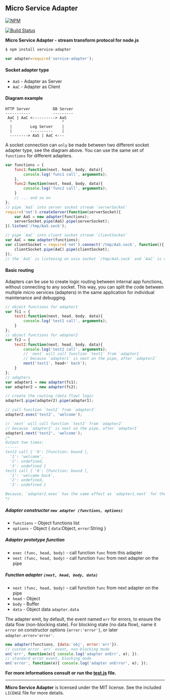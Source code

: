 ## Micro Service Adapter
[![NPM](https://nodei.co/npm/service-adapter.png?downloads=true&downloadRank=true&stars=true)](https://nodei.co/npm/service-adapter/)

[![Build Status](https://travis-ci.org/RTComm/service-adapter.svg?branch=master)](http://travis-ci.org/RTComm/service-adapter)

**Micro Service Adapter - stream transform protocol for node.js**

```sh
$ npm install service-adapter
```
```js
var adapter=require('service-adapter');
```
#### Socket adapter type
* `AaS` - Adapter as Server
* `AaC` - Adapter as Client

#### Diagram example
```
HTTP Server          DB Server
-----------          ---------
 AaC | AaC <----------> AaS
  ^                      ^
  |        Log Server    |
  |        ----------    |
  --------> AaS | AaC <---
```
A socket connection can `only` be made between two different socket adapter type, see the diagram above. You can use the same set of `functions` for different adapters.
```js
var functions = {
	func1:function(next, head, body, data){
		console.log('func1 call', arguments);
	},
	func2:function(next, head, body, data){
		console.log('func2 call', arguments);
	}
	// ... and so on
};
// pipe `AaS` into server socket stream `serverSocket`
require('net').createServer(function(serverSocket){
	var AaS = new adapter(functions);
	serverSocket.pipe(AaS).pipe(serverSocket);
}).listen('/tmp/AaS.sock');

// pipe `AaC` into client socket stream `clientSocket`
var AaC = new adapter(functions);
var clientSocket = require('net').connect('/tmp/AaS.sock', function(){
	clientSocket.pipe(AaC).pipe(clientSocket);
});
// the `AaS` is listening on unix socket `/tmp/AaS.sock` and `AaC` is connecting to it
```
#### Basic routing
Adapters can be use to create logic routing between internal app functions, without connecting to any socket. This way, you can split the code between multiple micro services (adapters) in the same application for individual maintenance and debugging.
```js
// object functions for adapter1
var fc1 = {
	test1:function(next, head, body, data){
		console.log('test1 call', arguments);
	}
};
// object functions for adapter2
var fc2 = {
	test2:function(next, head, body, data){
		console.log('test2 call', arguments);
		// `next` will call function `test1` from `adapter1`
		// because `adapter1` is next on the pipe, after `adapter2`
		next('test1', head+' back');
	}
};
// adapters
var adapter1 = new adapter(fc1);
var adapter2 = new adapter(fc2);

// create the routing (data flow) logic
adapter1.pipe(adapter2).pipe(adapter1);

// call function `test2` from `adapter2`
adapter2.exec('test2', 'welcome');

// `next` will call function `test2` from `adapter2`
// because `adapter2` is next on the pipe, after `adapter1`
adapter1.next('test2', 'welcome');
/*
Output two times:
------
test2 call { '0': [Function: bound ],
  '1': 'welcome',
  '2': undefined,
  '3': undefined }
test1 call { '0': [Function: bound ],
  '1': 'welcome back',
  '2': undefined,
  '3': undefined }

Because, `adapter2.exec` has the same effect as `adapter1.next` for the routing logic created
*/
```
##### Adapter constructor `new adapter (functions, options)`
* `functions` - Object functions list
* `options` - Object { `data`:Object, `error`:String }

##### Adapter prototype function
* `exec (func, head, body)` - call function `func` from this adapter
* `next (func, head, body)` - call function `func` from next adapter on the pipe

##### Function adapter `(next, head, body, data)`
* `next (func, head, body)` - call function `func` from next adapter on the pipe
* `head` - Object
* `body` - Buffer
* `data` - Object data `adapter.data`

The adapter emit, by default, the event named `err` for errors, to ensure the data flow (non-blocking state). For blocking state (no data flow), name it `error` on constructor options `{error:'error'}`, or later `adapter.error='error'`.
```js
new adapter(functions, {data:'obj', error:'err'}).
// custom error `err` event, non-blocking mode
on('err', function(e){ console.log('adapter onErr', e); }).
// standard error event, blocking mode
on('error', function(e){ console.log('adapter onError', e); });
```

**For more informations consult or run the <a href="https://github.com/RTComm/service-adapter/blob/master/test.js"><b>test.js</b></a> file.**

--------------------------------------------------------
**Micro Service Adapter** is licensed under the MIT license. See the included `LICENSE` file for more details.